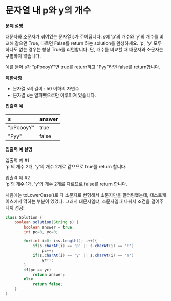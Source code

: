 # 문자열 내 p와 y의 개수

**문제 설명**

대문자와 소문자가 섞여있는 문자열 s가 주어집니다. s에 'p'의 개수와 'y'의 개수를 비교해 같으면 True, 다르면 False를 return 하는 solution를 완성하세요. 'p', 'y' 모두 하나도 없는 경우는 항상 True를 리턴합니다. 단, 개수를 비교할 때 대문자와 소문자는 구별하지 않습니다.

예를 들어 s가 "pPoooyY"면 true를 return하고 "Pyy"라면 false를 return합니다.

**제한사항**

* 문자열 s의 길이 : 50 이하의 자연수
* 문자열 s는 알파벳으로만 이루어져 있습니다.

**입출력 예**

| s | answer |
| :--- | :--- |
| "pPoooyY" | true |
| "Pyy" | false |

**입출력 예 설명**

입출력 예 \#1  
'p'의 개수 2개, 'y'의 개수 2개로 같으므로 true를 return 합니다.

입출력 예 \#2  
'p'의 개수 1개, 'y'의 개수 2개로 다르므로 false를 return 합니다.



처음에는 toLowerCase\(\)로 다 소문자로 변형해서 소문자만을 필터링했는데, 테스트케이스에서 막히는 부분이 있었다. 그래서 대문자일떄, 소문자일때 나눠서 조건을 걸어주니까 성공!

```java
class Solution {
    boolean solution(String s) {
        boolean answer = true;
        int pc=0, yc=0;

        for(int i=0; i<s.length(); i++){
            if(s.charAt(i) == 'p' || s.charAt(i) == 'P')
                pc++;
            if(s.charAt(i) == 'y' || s.charAt(i) == 'Y')
                yc++;
        }
        if(pc == yc)
            return answer;
        else
            return false;
    }
}
```

